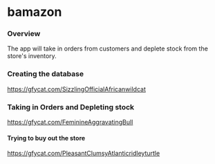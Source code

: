 # bamazon

### Overview
The app will take in orders from customers and deplete stock from the store's inventory.

### Creating the database
https://gfycat.com/SizzlingOfficialAfricanwildcat

### Taking in Orders and Depleting stock
https://gfycat.com/FeminineAggravatingBull

#### Trying to buy out the store
https://gfycat.com/PleasantClumsyAtlanticridleyturtle